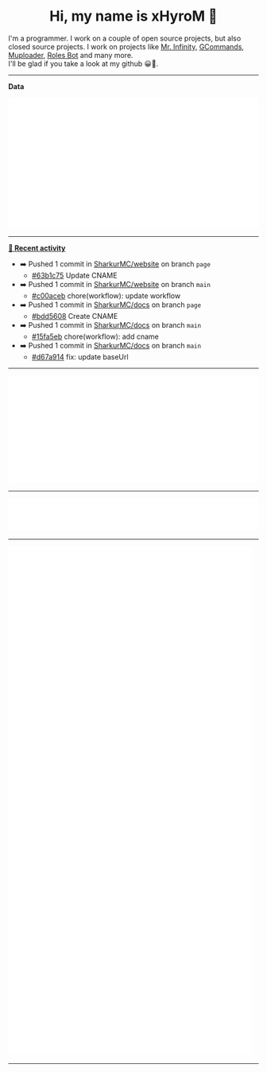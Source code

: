 <p align="center">
    <!-- <img src="https://avatars.githubusercontent.com/u/56601352" width="192" alt="hyro's pfp" /> -->
    <h1 align="center">Hi, my name is xHyroM 👋</h1>
</p>

I'm a programmer. I work on a couple of open source projects, but also closed source projects. I work on projects like [Mr. Infinity](https://discord.com/oauth2/authorize?client_id=720321585625694239&scope=bot%20applications.commands&permissions=8&redirect_uri=https://blobs.gq/imanager&prompt=consent&response_type=code), [GCommands](https://github.com/Garlic-Team/GCommands), [Muploader](https://github.com/xHyroM/Muploder), [Roles Bot](https://github.com/xHyroM/roles-bot) and many more.  
I'll be glad if you take a look at my github 😀👀.

___
**Data**

<img src="https://github.com/xHyroM/xHyroM/blob/master/.cache/base.svg">

___

**[📰 Recent activity](https://github.com/xHyroM)**
* ➡️ Pushed 1 commit in [SharkurMC/website](https://github.com/SharkurMC/website) on branch `page`
  * [#63b1c75](https://github.com/SharkurMC/website/commit/63b1c75) Update CNAME
* ➡️ Pushed 1 commit in [SharkurMC/website](https://github.com/SharkurMC/website) on branch `main`
  * [#c00aceb](https://github.com/SharkurMC/website/commit/c00aceb) chore(workflow): update workflow
* ➡️ Pushed 1 commit in [SharkurMC/docs](https://github.com/SharkurMC/docs) on branch `page`
  * [#bdd5608](https://github.com/SharkurMC/docs/commit/bdd5608) Create CNAME
* ➡️ Pushed 1 commit in [SharkurMC/docs](https://github.com/SharkurMC/docs) on branch `main`
  * [#15fa5eb](https://github.com/SharkurMC/docs/commit/15fa5eb) chore(workflow): add cname
* ➡️ Pushed 1 commit in [SharkurMC/docs](https://github.com/SharkurMC/docs) on branch `main`
  * [#d67a914](https://github.com/SharkurMC/docs/commit/d67a914) fix: update baseUrl


___

<img src="https://github.com/xHyroM/xHyroM/blob/master/.cache/isocalendar.svg">

___

<img src="https://github.com/xHyroM/xHyroM/blob/master/.cache/languages.svg">

___

<img src="https://github.com/xHyroM/xHyroM/blob/master/.cache/achievements.svg">

___
